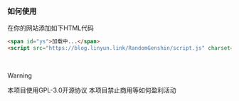 ### 如何使用
在你的网站添加如下HTML代码
```html
<span id="ys">加载中...</span>
<script src="https://blog.linyun.link/RandomGenshin/script.js" charset="utf-8"></script>
```
&nbsp;
> [!WARNING]
> 本项目使用GPL-3.0开源协议
> 本项目禁止商用等如何盈利活动
